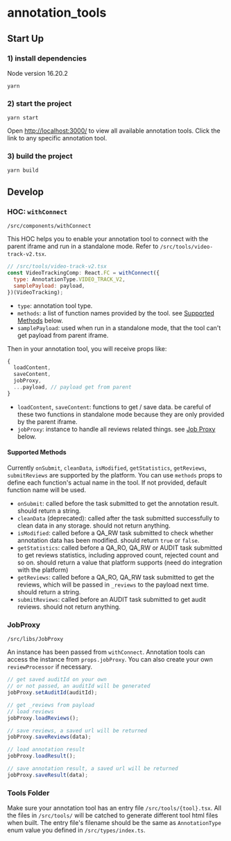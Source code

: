 # annotation_tools

## Start Up

### 1) install dependencies
Node version 16.20.2
```
yarn
```

### 2) start the project
```
yarn start
```
Open [http://localhost:3000/](http://localhost:3000/) to view all available annotation tools. Click the link to any specific annotation tool.

### 3) build the project
```
yarn build
```

## Develop

### HOC: `withConnect`
```
/src/components/withConnect
```
This HOC helps you to enable your annotation tool to connect with the parent iframe and run in a standalone mode. Refer to `/src/tools/video-track-v2.tsx`.
```javascript
// /src/tools/video-track-v2.tsx
const VideoTrackingComp: React.FC = withConnect({
  type: AnnotationType.VIDEO_TRACK_V2,
  samplePayload: payload,
})(VideoTracking);
```

* `type`: annotation tool type.
* `methods`: a list of function names provided by the tool. see [Supported Methods](#supported-methods) below.
* `samplePayload`: used when run in a standalone mode, that the tool can't get payload from parent iframe.

Then in your annotation tool, you will receive props like:
```javascript
{
  loadContent,
  saveContent,
  jobProxy,
  ...payload, // payload get from parent
}
```

* `loadContent`, `saveContent`: functions to get / save data. be careful of these two functions in standalone mode because they are only provided by the parent iframe.
* `jobProxy`: instance to handle all reviews related things. see [Job Proxy](#job-proxy) below.

#### <a name="supported-methods"></a>Supported Methods
Currently `onSubmit`, `cleanData`, `isModified`, `getStatistics`, `getReviews`, `submitReviews` are supported by the platform. You can use `methods` props to define each function's actual name in the tool. If not provided, default function name will be used.
* `onSubmit`: called before the task submitted to get the annotation result. should return a string.
* `cleanData` (deprecated): called after the task submitted successfully to clean data in any storage. should not return anything.
* `isModified`: called before a QA_RW task submitted to check whether annotation data has been modified. should return `true` or `false`.
* `getStatistics`: called before a QA_RO, QA_RW or AUDIT task submitted to get reviews statistics, including approved count, rejected count and so on. should return a value that platform supports (need do integration with the platform)
* `getReviews`: called before a QA_RO, QA_RW task submitted to get the reviews, which will be passed in `_reviews` to the payload next time. should return a string.
* `submitReviews`: called before an AUDIT task submitted to get audit reviews. should not return anything.

### <a name="job-proxy"></a>JobProxy
```
/src/libs/JobProxy
```
An instance has been passed from `withConnect`. Annotation tools can access the instance from `props.jobProxy`. You can also create your own `reviewProcessor` if necessary.

```javascript
// get saved auditId on your own
// or not passed, an auditId will be generated
jobProxy.setAuditId(auditId);
```
```javascript
// get _reviews from payload
// load reviews
jobProxy.loadReviews();
```
```javascript
// save reviews, a saved url will be returned
jobProxy.saveReviews(data);
```
```javascript
// load annotation result
jobProxy.loadResult();
```
```javascript
// save annotation result, a saved url will be returned
jobProxy.saveResult(data);
```

### Tools Folder
Make sure your annotation tool has an entry file `/src/tools/{tool}.tsx`. All the files in `/src/tools/` will be catched to generate different tool html files when built. The entry file's filename should be the same as `AnnotationType` enum value you defined in `/src/types/index.ts`.
